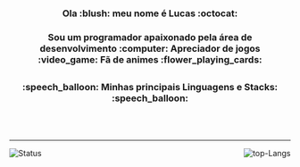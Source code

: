 <h3 align="center">
  Ola :blush: meu nome é Lucas :octocat:
</h3>

<h3 align="center">
  Sou um programador apaixonado pela área de desenvolvimento :computer:  Apreciador de jogos :video_game: Fã de animes :flower_playing_cards:
</h3>

<h2></h2>

<h3 align="center">
 :speech_balloon: Minhas principais Linguagens e Stacks: :speech_balloon:
</h3>

<div>
  
</div>

<br /><br />

---

<img align="left" alt="Status" src="https://github-readme-stats.vercel.app/api?username=fogo5000&show_icons=true&theme=dark" />

<img align="right" alt="top-Langs" src="https://github-readme-stats.vercel.app/api/top-langs/?username=fogo5000&layout=compact&theme=dark" />

<!--
